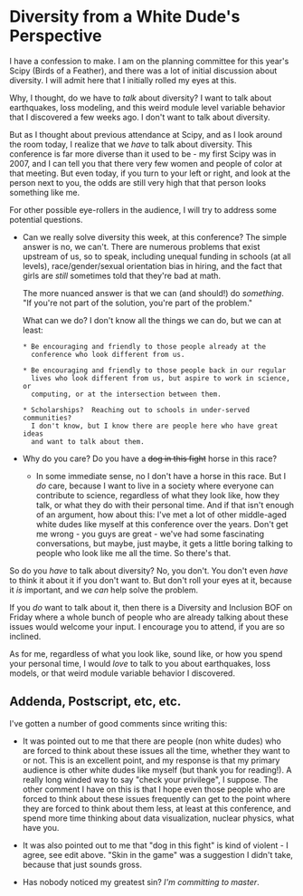 # Diversity from a White Dude's Perspective

I have a confession to make.  I am on the planning committee for this
year's Scipy (Birds of a Feather), and there was a lot of initial
discussion about diversity.  I will admit here that I initially rolled
my eyes at this.

Why, I thought, do we have to *talk* about diversity?  I want to talk
about earthquakes, loss modeling, and this weird module level variable
behavior that I discovered a few weeks ago. I don't want to talk about
diversity.

But as I thought about previous attendance at Scipy, and as I look
around the room today, I realize that we *have* to talk about
diversity.  This conference is far more diverse than it used to be -
my first Scipy was in 2007, and I can tell you that there very few
women and people of color at that meeting.  But even today, if you
turn to your left or right, and look at the person next to you, the
odds are still very high that that person looks something like me.

For other possible eye-rollers in the audience, I will try to address
some potential questions.

 - Can we really solve diversity this week, at this conference?
   The simple answer is no, we can't.  There are numerous problems that
   exist upstream of us, so to speak, including unequal funding in
   schools (at all levels), race/gender/sexual orientation bias in hiring,
   and the fact that girls are *still* sometimes told that they're bad at
   math.

   The more nuanced answer is that we can (and should!) do *something*.
   "If you're not part of the solution, you're part of the problem."

   What can we do?  I don't know all the things we can do, but we can at
   least:

       * Be encouraging and friendly to those people already at the
         conference who look different from us.

       * Be encouraging and friendly to those people back in our regular
         lives who look different from us, but aspire to work in science, or
         computing, or at the intersection between them.

       * Scholarships?  Reaching out to schools in under-served communities?
         I don't know, but I know there are people here who have great ideas
         and want to talk about them.

 - Why do you care?  Do you have a <del>dog in this fight</del> horse in this race?

   * In some immediate sense, no I don't have a horse in this race.
     But I *do* care, because I want to live in a society where
     everyone can contribute to science, regardless of what they
     look like, how they talk, or what they do with their personal
     time.  And if that isn't enough of an argument, how about this:
     I've met a lot of other middle-aged white dudes like myself at
     this conference over the years.  Don't get me wrong - you guys
     are great - we've had some fascinating conversations, but
     maybe, just maybe, it gets a little boring talking to people
     who look like me all the time.  So there's that.

So do you *have* to talk about diversity?  No, you don't.  You don't
even *have* to think it about it if you don't want to.  But don't roll
your eyes at it, because it *is* important, and we *can* help solve the
problem.

If you *do* want to talk about it, then there is a Diversity and
Inclusion BOF on Friday where a whole bunch of people who are already
talking about these issues would welcome your input.  I encourage you
to attend, if you are so inclined.

As for me, regardless of what you look like, sound like, or how you
spend your personal time, I would *love* to talk to you about
earthquakes, loss models, or that weird module variable behavior I
discovered.

Addenda, Postscript, etc, etc.
-----------------------------
I've gotten a number of good comments since writing this:

 - It was pointed out to me that there are people (non white dudes)
   who are forced to think about these issues all the time, whether
   they want to or not.  This is an excellent point, and my response
   is that my primary audience is other white dudes like myself (but
   thank you for reading!).  A really long winded way to say "check
   your privilege", I suppose.  The other comment I have on this is
   that I hope even those people who are forced to think about these
   issues frequently can get to the point where they are forced to
   think about them less, at least at this conference, and spend more
   time thinking about data visualization, nuclear physics, what have
   you.

 - It was also pointed out to me that "dog in this fight" is kind of
   violent - I agree, see edit above.  "Skin in the game" was a
   suggestion I didn't take, because that just sounds gross.

 - Has nobody noticed my greatest sin?  *I'm committing to master*.


